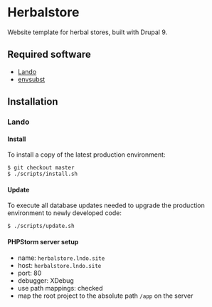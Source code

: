 # Herbalstore

Website template for herbal stores, built with Drupal 9.

## Required software

- [Lando](https://lando.dev)
- [envsubst](https://www.gnu.org/software/gettext/manual/html_node/envsubst-Invocation.html)

## Installation

### Lando

#### Install

To install a copy of the latest production environment:

```
$ git checkout master
$ ./scripts/install.sh
```

#### Update

To execute all database updates needed to upgrade the production environment to newly developed code:

```
$ ./scripts/update.sh
```

#### PHPStorm server setup

* name: `herbalstore.lndo.site`
* host: `herbalstore.lndo.site`
* port: 80
* debugger: XDebug
* use path mappings: checked
* map the root project to the absolute path `/app` on the server
